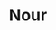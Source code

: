 ---
title:  "Nour"
metadate: "hide"
categories: [ Mentor, Social Media, Graphics ]
image: "/assets/images/story2.jpg"
visit: "https://crmrkt.com/jVMvBb"
---